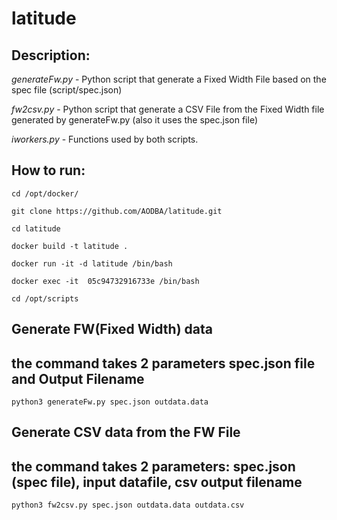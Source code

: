 # latitude
## Description:

*generateFw.py* - Python script that generate a Fixed Width File based on the spec file (script/spec.json)

*fw2csv.py*     - Python script that generate a CSV File from the Fixed Width file generated by generateFw.py (also it uses the spec.json file)

*iworkers.py*   - Functions used by both scripts.


## How to run:

```
cd /opt/docker/

git clone https://github.com/AODBA/latitude.git

cd latitude

docker build -t latitude .

docker run -it -d latitude /bin/bash

docker exec -it  05c94732916733e /bin/bash

cd /opt/scripts
```

## Generate FW(Fixed Width) data
## the command takes 2 parameters spec.json  file and Output Filename
```
python3 generateFw.py spec.json outdata.data
```

## Generate CSV data from the FW File
## the command takes 2 parameters: spec.json (spec file), input datafile, csv output filename


```
python3 fw2csv.py spec.json outdata.data outdata.csv
```
